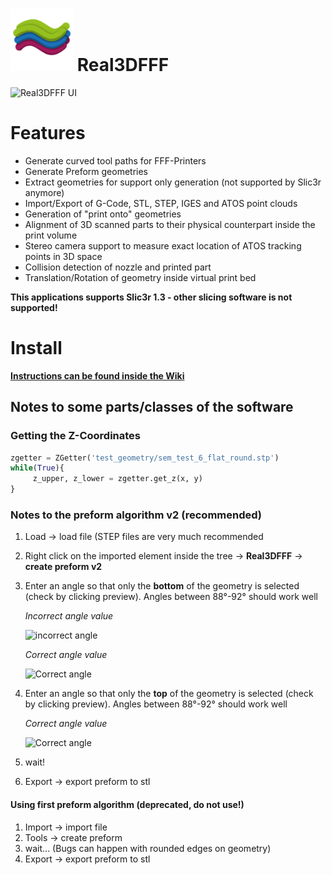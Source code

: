 # <img src="real3dfff_logo.png" width="100" height="100" /> Real3DFFF
![Real3DFFF UI](wiki_content/real3dfff_ui.JPG)

# Features

*  Generate curved tool paths for FFF-Printers
*  Generate Preform geometries
*  Extract geometries for support only generation (not supported by Slic3r anymore)
*  Import/Export of G-Code, STL, STEP, IGES and ATOS point clouds
*  Generation of "print onto" geometries
*  Alignment of 3D scanned parts to their physical counterpart inside the print volume
*  Stereo camera support to measure exact location of ATOS tracking points in 3D space
*  Collision detection of nozzle and printed part
*  Translation/Rotation of geometry inside virtual print bed


**This applications supports Slic3r 1.3 - other slicing software is not supported!**

# Install
**[Instructions can be found inside the Wiki ](https://gitlab.lrz.de/wolfgangchristl/Real3DFDM/wikis/home)**

## Notes to some parts/classes of the software
### Getting the Z-Coordinates
 ```python
 zgetter = ZGetter('test_geometry/sem_test_6_flat_round.stp')
 while(True){
 	  z_upper, z_lower = zgetter.get_z(x, y)
 }
 ```
 
### Notes to the preform algorithm v2 (recommended)
1. Load → load file (STEP files are very much recommended
2. Right click on the imported element inside the tree → **Real3DFFF** -> **create preform v2**
3. Enter an angle so that only the **bottom** of the geometry is selected (check by clicking preview). Angles between 88°-92° should work well
    
    *Incorrect angle value*
    
    ![incorrect angle](wiki_content/geo_bottom_incorrect.png) 
    
    *Correct angle value*

    ![Correct angle](wiki_content/geo_bottom_correct.png)
4. Enter an angle so that only the **top** of the geometry is selected (check by clicking preview). Angles between 88°-92° should work well

    *Correct angle value*

    ![Correct angle](wiki_content/geo_top_correct.png)

5. wait!
6. Export → export preform to stl

#### Using first preform algorithm (deprecated, do not use!)
1. Import → import file
2. Tools → create preform
3. wait... (Bugs can happen with rounded edges on geometry)
4. Export → export preform to stl

